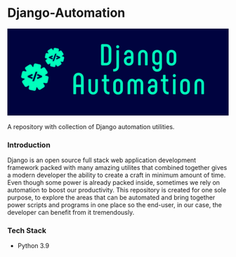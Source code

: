 # Django-Automation

![](django-automation.PNG)

A repository with collection of Django automation utilities.

### Introduction

Django is an open source full stack web application development framework packed with many amazing utilites that combined together gives a modern developer the ability to create a craft in minimum amount of time. Even though some power is already packed inside, sometimes we rely on automation to boost our productivity. This repository is created for one sole purpose, to explore the areas that can be automated and bring together power scripts and programs in one place so the end-user, in our case, the developer can benefit from it tremendously.

### Tech Stack

* Python 3.9